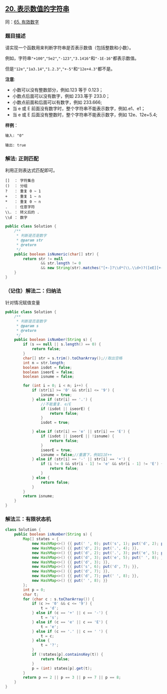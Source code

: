 ## [20. 表示数值的字符串](https://leetcode.cn/problems/biao-shi-shu-zhi-de-zi-fu-chuan-lcof/)
同：[65. 有效数字](https://leetcode.cn/problems/valid-number/description/)

### 题目描述

请实现一个函数用来判断字符串是否表示数值（包括整数和小数）。

例如，字符串`"+100"`,`"5e2"`,`"-123"`,`"3.1416"`和`"-1E-16"`都表示数值。

但是`"12e"`,`"1a3.14"`,`"1.2.3"`,`"+-5"`和`"12e+4.3"`都不是。

**注意**:

- 小数可以没有整数部分，例如.123 等于 0.123；
- 小数点后面可以没有数字，例如 233.等于 233.0；
- 小数点前面和后面可以有数字，例如 233.666;
- 当 e 或 E 前面没有数字时，整个字符串不能表示数字，例如.e1、e1；
- 当 e 或 E 后面没有整数时，整个字符串不能表示数字，例如 12e、12e+5.4;

**样例**：

```
输入: "0"

输出: true
```

### 解法: 正则匹配

利用正则表达式匹配即可。

```
[]  ： 字符集合
()  ： 分组
?   ： 重复 0 ~ 1
+   ： 重复 1 ~ n
*   ： 重复 0 ~ n
.   ： 任意字符
\\. ： 转义后的 .
\\d ： 数字
```

```java
public class Solution {
    /**
     * 判断是否是数字
     * @param str
     * @return
     */
    public boolean isNumeric(char[] str) {
        return str != null
                && str.length != 0
                && new String(str).matches("[+-]?\\d*(\\.\\d+)?([eE][+-]?\\d+)?");
    }
}
```

### （记住）解法二：归纳法
针对情况赋值变量

```java
public class Solution {
    /**
     * 判断是否是数字
     * @param s
     * @return
     */
    public boolean isNumber(String s) {
        if (s == null || s.length() == 0) {
            return false;
        }
        char[] str = s.trim().toCharArray();//取出空格
        int n = str.length;
        boolean isdot = false;
        boolean iseorE = false;
        boolean isnume = false;

        for (int i = 0; i < n; i++) {
            if (str[i] >= '0' && str[i] <= '9') {
                isnume = true;
            } else if (str[i] == '.') {
                //不能重复. e/E
                if (isdot || iseorE) {
                    return false;
                }
                isdot = true;

            } else if (str[i] == 'e' || str[i] == 'E') {
                if (isdot || iseorE || !isnume) {
                    return false;
                }
                iseorE = true;
                isnume = false;//重置下，例如11E++
            } else if (str[i] == '-' || str[i] == '+') {
                if (i != 0 && str[i - 1] != 'e' && str[i - 1] != 'E') {
                    return false;
                }
            } else {
                return false;
            }
        }
        return isnume;
    }
}
```

### 解法三：有限状态机

````java
class Solution {
    public boolean isNumber(String s) {
        Map[] states = {
            new HashMap<>() {{ put(' ', 0); put('s', 1); put('d', 2); put('.', 4); }}, // 0.
            new HashMap<>() {{ put('d', 2); put('.', 4); }},                           // 1.
            new HashMap<>() {{ put('d', 2); put('.', 3); put('e', 5); put(' ', 8); }}, // 2.
            new HashMap<>() {{ put('d', 3); put('e', 5); put(' ', 8); }},              // 3.
            new HashMap<>() {{ put('d', 3); }},                                        // 4.
            new HashMap<>() {{ put('s', 6); put('d', 7); }},                           // 5.
            new HashMap<>() {{ put('d', 7); }},                                        // 6.
            new HashMap<>() {{ put('d', 7); put(' ', 8); }},                           // 7.
            new HashMap<>() {{ put(' ', 8); }}                                         // 8.
        };
        int p = 0;
        char t;
        for (char c : s.toCharArray()) {
            if (c >= '0' && c <= '9') {
                t = 'd';
            } else if (c == '+' || c == '-') {
                t = 's';
            } else if (c == 'e' || c == 'E') {
                t = 'e';
            } else if (c == '.' || c == ' ') {
                t = c;
            } else {
                t = '?';
            }
            if (!states[p].containsKey(t)) {
                return false;
            }
            p = (int) states[p].get(t);
        }
        return p == 2 || p == 3 || p == 7 || p == 8;
    }
}
````